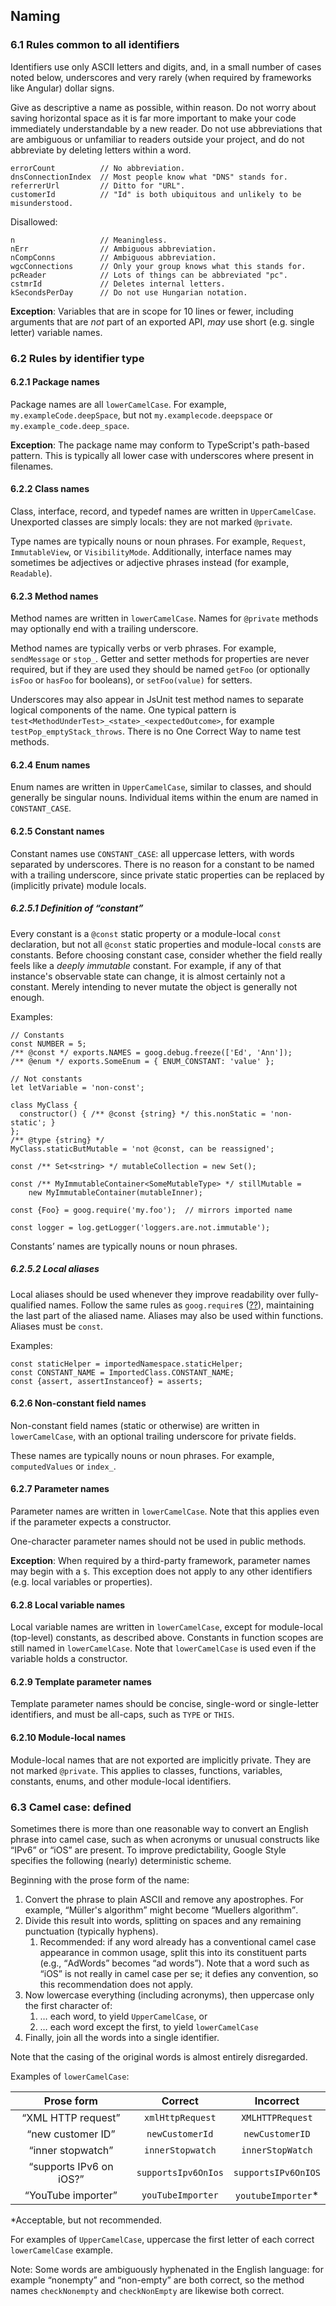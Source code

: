 <h2 id="naming">Naming</h2>

<h3 id="naming-rules-common-to-all-identifiers">6.1 Rules common to all identifiers</h3>

<p>Identifiers use only ASCII letters and digits, and, in a small number of cases
noted below, underscores and very rarely (when required by frameworks like
Angular) dollar signs.</p>

<p>Give as descriptive a name as possible, within reason. Do not worry about saving
horizontal space as it is far more important to make your code immediately
understandable by a new reader. Do not use abbreviations that are ambiguous or
unfamiliar to readers outside your project, and do not abbreviate by deleting
letters within a word.</p>

<pre><code class="language-js prettyprint good">errorCount          // No abbreviation.
dnsConnectionIndex  // Most people know what "DNS" stands for.
referrerUrl         // Ditto for "URL".
customerId          // "Id" is both ubiquitous and unlikely to be misunderstood.
</code></pre>

<p>Disallowed:</p>

<pre><code class="language-js prettyprint bad">n                   // Meaningless.
nErr                // Ambiguous abbreviation.
nCompConns          // Ambiguous abbreviation.
wgcConnections      // Only your group knows what this stands for.
pcReader            // Lots of things can be abbreviated "pc".
cstmrId             // Deletes internal letters.
kSecondsPerDay      // Do not use Hungarian notation.
</code></pre>

<p><strong>Exception</strong>: Variables that are in scope for 10 lines or fewer, including
arguments that are <em>not</em> part of an exported API, <em>may</em> use short (e.g. single
letter) variable names.</p>

<h3 id="naming-rules-by-identifier-type">6.2 Rules by identifier type</h3>

<h4 id="naming-package-names">6.2.1 Package names</h4>

<p>Package names are all <code>lowerCamelCase</code>. For example, <code>my.exampleCode.deepSpace</code>,
but not <code class="badcode">my.examplecode.deepspace</code> or
<code class="badcode">my.example_code.deep_space</code>.</p>

<p><strong>Exception</strong>: The package name may conform to TypeScript's path-based pattern. This is
typically all lower case with underscores where present in filenames.</p>

<h4 id="naming-class-names">6.2.2 Class names</h4>

<p>Class, interface, record, and typedef names are written in <code>UpperCamelCase</code>.
Unexported classes are simply locals: they are not marked <code>@private</code>.</p>

<p>Type names are typically nouns or noun phrases. For example, <code>Request</code>,
<code>ImmutableView</code>, or <code>VisibilityMode</code>. Additionally, interface names may
sometimes be adjectives or adjective phrases instead (for example, <code>Readable</code>).</p>

<h4 id="naming-method-names">6.2.3 Method names</h4>

<p>Method names are written in <code>lowerCamelCase</code>. Names for <code>@private</code> methods may
optionally end with a trailing underscore.</p>

<p>Method names are typically verbs or verb phrases. For example, <code>sendMessage</code> or
<code>stop_</code>. Getter and setter methods for properties are never required, but if
they are used they should be named <code>getFoo</code> (or optionally <code>isFoo</code> or <code>hasFoo</code>
for booleans), or <code>setFoo(value)</code> for setters.</p>

<p>Underscores may also appear in JsUnit test method names to separate logical
components of the name. One typical pattern is
<code>test&lt;MethodUnderTest&gt;_&lt;state&gt;_&lt;expectedOutcome&gt;</code>, for example
<code>testPop_emptyStack_throws</code>. There is no One Correct Way to name test methods.</p>

<h4 id="naming-enum-names">6.2.4 Enum names</h4>

<p>Enum names are written in <code>UpperCamelCase</code>, similar to classes, and should
generally be singular nouns. Individual items within the enum are named in
<code>CONSTANT_CASE</code>.</p>

<h4 id="naming-constant-names">6.2.5 Constant names</h4>

<p>Constant names use <code>CONSTANT_CASE</code>: all uppercase letters, with words separated
by underscores. There is no reason for a constant to be named with a trailing
underscore, since private static properties can be replaced by (implicitly
private) module locals.</p>

<h5 id="naming-definition-of-constant">6.2.5.1 Definition of “constant”</h5>

<p>Every constant is a <code>@const</code> static property or a module-local <code>const</code>
declaration, but not all <code>@const</code> static properties and module-local <code>const</code>s
are constants. Before choosing constant case, consider whether the field really
feels like a <em>deeply immutable</em> constant. For example, if any of that instance's
observable state can change, it is almost certainly not a constant. Merely
intending to never mutate the object is generally not enough.</p>

<p>Examples:</p>

<pre><code class="language-js prettyprint good">// Constants
const NUMBER = 5;
/** @const */ exports.NAMES = goog.debug.freeze(['Ed', 'Ann']);
/** @enum */ exports.SomeEnum = { ENUM_CONSTANT: 'value' };

// Not constants
let letVariable = 'non-const';

class MyClass {
  constructor() { /** @const {string} */ this.nonStatic = 'non-static'; }
};
/** @type {string} */
MyClass.staticButMutable = 'not @const, can be reassigned';

const /** Set&lt;string&gt; */ mutableCollection = new Set();

const /** MyImmutableContainer&lt;SomeMutableType&gt; */ stillMutable =
    new MyImmutableContainer(mutableInner);

const {Foo} = goog.require('my.foo');  // mirrors imported name

const logger = log.getLogger('loggers.are.not.immutable');
</code></pre>

<p>Constants’ names are typically nouns or noun phrases.</p>

<h5 id="naming-local-aliases">6.2.5.2 Local aliases</h5>

<p>Local aliases should be used whenever they improve readability over
fully-qualified names. Follow the same rules as <code>goog.require</code>s
(<a href="#file-goog-require">??</a>), maintaining the last part of the aliased name.
Aliases may also be used within functions. Aliases must be <code>const</code>.</p>

<p>Examples:</p>

<pre><code class="language-js prettyprint good">const staticHelper = importedNamespace.staticHelper;
const CONSTANT_NAME = ImportedClass.CONSTANT_NAME;
const {assert, assertInstanceof} = asserts;
</code></pre>

<h4 id="naming-non-constant-field-names">6.2.6 Non-constant field names</h4>

<p>Non-constant field names (static or otherwise) are written in <code>lowerCamelCase</code>,
with an optional trailing underscore for private fields.</p>

<p>These names are typically nouns or noun phrases. For example, <code>computedValues</code>
or <code>index_</code>.</p>

<h4 id="naming-parameter-names">6.2.7 Parameter names</h4>

<p>Parameter names are written in <code>lowerCamelCase</code>. Note that this applies even if
the parameter expects a constructor.</p>

<p>One-character parameter names should not be used in public methods.</p>

<p><strong>Exception</strong>: When required by a third-party framework, parameter names may
begin with a <code>$</code>. This exception does not apply to any other identifiers (e.g.
local variables or properties).</p>

<h4 id="naming-local-variable-names">6.2.8 Local variable names</h4>

<p>Local variable names are written in <code>lowerCamelCase</code>, except for module-local
(top-level) constants, as described above. Constants in function scopes are
still named in <code>lowerCamelCase</code>. Note that <code>lowerCamelCase</code> is used
even if the variable holds a constructor.</p>

<h4 id="naming-template-parameter-names">6.2.9 Template parameter names</h4>

<p>Template parameter names should be concise, single-word or single-letter
identifiers, and must be all-caps, such as <code>TYPE</code> or <code>THIS</code>.</p>

<h4 id="naming-module-local-names">6.2.10 Module-local names</h4>

<p>Module-local names that are not exported are implicitly private. They are not
marked <code>@private</code>. This applies to classes, functions, variables, constants,
enums, and other module-local identifiers.</p>

<h3 id="naming-camel-case-defined">6.3 Camel case: defined</h3>

<p>Sometimes there is more than one reasonable way to convert an English phrase
into camel case, such as when acronyms or unusual constructs like <q>IPv6</q> or
<q>iOS</q> are present. To improve predictability, Google Style specifies the
following (nearly) deterministic scheme.</p>

<p>Beginning with the prose form of the name:</p>

<ol>
<li>Convert the phrase to plain ASCII and remove any apostrophes. For example,
<q>Müller's algorithm</q> might become <q>Muellers algorithm</q>.</li>
<li>Divide this result into words, splitting on spaces and any remaining
punctuation (typically hyphens).
<ol>
<li>Recommended: if any word already has a conventional camel case
appearance in common usage, split this into its constituent parts (e.g.,
<q>AdWords</q> becomes <q>ad words</q>). Note that a word such as <q>iOS</q> is not
really in camel case per se; it defies any convention, so this
recommendation does not apply.</li>
</ol></li>
<li>Now lowercase everything (including acronyms), then uppercase only the first
character of:
<ol>
<li>… each word, to yield <code>UpperCamelCase</code>, or</li>
<li>… each word except the first, to yield <code>lowerCamelCase</code></li>
</ol></li>
<li>Finally, join all the words into a single identifier.</li>
</ol>

<p>Note that the casing of the original words is almost entirely disregarded.</p>

<p>Examples of <code>lowerCamelCase</code>:</p>

<table>
<thead>
<tr>
<th style="text-align: center">Prose form</th>
<th style="text-align: center">Correct</th>
<th style="text-align: center">Incorrect</th>
</tr>
</thead>

<tbody>
<tr>
<td style="text-align: center"><q>XML HTTP request</q></td>
<td style="text-align: center"><code>xmlHttpRequest</code></td>
<td style="text-align: center"><code>XMLHTTPRequest</code></td>
</tr>
<tr>
<td style="text-align: center"><q>new customer ID</q></td>
<td style="text-align: center"><code>newCustomerId</code></td>
<td style="text-align: center"><code>newCustomerID</code></td>
</tr>
<tr>
<td style="text-align: center"><q>inner stopwatch</q></td>
<td style="text-align: center"><code>innerStopwatch</code></td>
<td style="text-align: center"><code>innerStopWatch</code></td>
</tr>
<tr>
<td style="text-align: center"><q>supports IPv6 on iOS?</q></td>
<td style="text-align: center"><code>supportsIpv6OnIos</code></td>
<td style="text-align: center"><code>supportsIPv6OnIOS</code></td>
</tr>
<tr>
<td style="text-align: center"><q>YouTube importer</q></td>
<td style="text-align: center"><code>youTubeImporter</code></td>
<td style="text-align: center"><code>youtubeImporter</code>*</td>
</tr>
</tbody>
</table>

<p>*Acceptable, but not recommended.</p>

<p>For examples of <code>UpperCamelCase</code>, uppercase the first letter of each correct
<code>lowerCamelCase</code> example.</p>

<p>Note: Some words are ambiguously hyphenated in the English language: for example
<q>nonempty</q> and <q>non-empty</q> are both correct, so the method names <code>checkNonempty</code>
and <code>checkNonEmpty</code> are likewise both correct.</p>